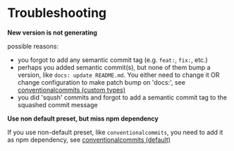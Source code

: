 # Troubleshooting

**New version is not generating**

possible reasons:
- you forgot to add any semantic commit tag (e.g. `feat:`, `fix:`, etc.)
- perhaps you added semantic commit(s), but none of them bump a version, like `docs: update README.md`.
You either need to change it OR change configuration to make patch bump on 'docs:',
see [conventionalcommits (custom types)](./features/semantic-commits.md#conventionalcommits-custom-types)
- you did 'sqush' commits and forgot to add a semantic commit tag to the squashed commit message

**Use non default preset, but miss npm dependency**

If you use non-default preset, like `conventionalcommits`, you need to add it as npm dependency,
see [conventionalcommits (default)](./features/semantic-commits.md#conventionalcommits-default)

